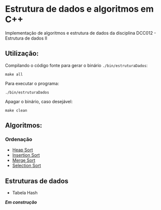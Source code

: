 # Estrutura de dados e algoritmos em C++

Implementação de algoritmos e estrutura de dados da disciplina DCC012 - Estrutura de dados II

## Utilização:

Compilando o código fonte para gerar o binário `./bin/estruturaDados`:

`make all`

Para executar o programa:

`./bin/estruturaDados`

Apagar o binário, caso desejável:

`make clean`

## Algoritmos:

### Ordenação

*  [Heap Sort](https://pt.wikipedia.org/wiki/Heapsort)
*  [Insertion Sort](https://pt.wikipedia.org/wiki/Insertion_sort)
*  [Merge Sort](https://pt.wikipedia.org/wiki/Merge_sort)
*  [Selection Sort](https://pt.wikipedia.org/wiki/Selection_sort)

## Estruturas de dados

*  Tabela Hash

***Em construção***
